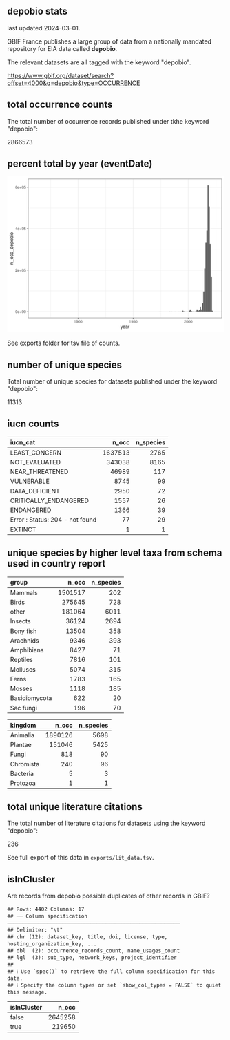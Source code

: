 ## depobio stats

last updated 2024-03-01.

GBIF France publishes a large group of data from a nationally mandated repository for EIA data called **depobio**.

The relevant datasets are all tagged with the keyword "depobio".

<https://www.gbif.org/dataset/search?offset=4000&q=depobio&type=OCCURRENCE>


## total occurrence counts



The total number of occurrence records published under tkhe keyword "depobio":

2866573

## percent total by year (eventDate)





![](https://raw.githubusercontent.com/jhnwllr/depobio-stats/main/plots/occ_by_year.png)

See exports folder for tsv file of counts.

## number of unique species



Total number of unique species for datasets published under the keyword "depobio":

11313

## iucn counts




|iucn_cat                        |   n_occ| n_species|
|:-------------------------------|-------:|---------:|
|LEAST_CONCERN                   | 1637513|      2765|
|NOT_EVALUATED                   |  343038|      8165|
|NEAR_THREATENED                 |   46989|       117|
|VULNERABLE                      |    8745|        99|
|DATA_DEFICIENT                  |    2950|        72|
|CRITICALLY_ENDANGERED           |    1557|        26|
|ENDANGERED                      |    1366|        39|
|Error : Status: 204 - not found |      77|        29|
|EXTINCT                         |       1|         1|

## unique species by higher level taxa from schema used in country report




|group         |   n_occ| n_species|
|:-------------|-------:|---------:|
|Mammals       | 1501517|       202|
|Birds         |  275645|       728|
|other         |  181064|      6011|
|Insects       |   36124|      2694|
|Bony fish     |   13504|       358|
|Arachnids     |    9346|       393|
|Amphibians    |    8427|        71|
|Reptiles      |    7816|       101|
|Molluscs      |    5074|       315|
|Ferns         |    1783|       165|
|Mosses        |    1118|       185|
|Basidiomycota |     622|        20|
|Sac fungi     |     196|        70|


|kingdom   |   n_occ| n_species|
|:---------|-------:|---------:|
|Animalia  | 1890126|      5698|
|Plantae   |  151046|      5425|
|Fungi     |     818|        90|
|Chromista |     240|        96|
|Bacteria  |       5|         3|
|Protozoa  |       1|         1|

## total unique literature citations



The total number of literature citations for datasets using the keyword "depobio":

236

See full export of this data in `exports/lit_data.tsv`.

## isInCluster

Are records from depobio possible duplicates of other records in GBIF?


```
## Rows: 4402 Columns: 17
## ── Column specification ────────────────────────────────────────────────────────
## Delimiter: "\t"
## chr (12): dataset_key, title, doi, license, type, hosting_organization_key, ...
## dbl  (2): occurrence_records_count, name_usages_count
## lgl  (3): sub_type, network_keys, project_identifier
## 
## ℹ Use `spec()` to retrieve the full column specification for this data.
## ℹ Specify the column types or set `show_col_types = FALSE` to quiet this message.
```



|isInCluster |   n_occ|
|:-----------|-------:|
|false       | 2645258|
|true        |  219650|

<!-- GBIF total for comparison -->

<!-- # ```{r is in cluster gbif total, echo=FALSE,include=TRUE,results='asis'} -->

<!-- rgbif::occ_search(facet="isInCluster",limit=0)$facet$isInCluster %>%  -->

<!-- knitr::kable() -->

<!-- ``` -->
